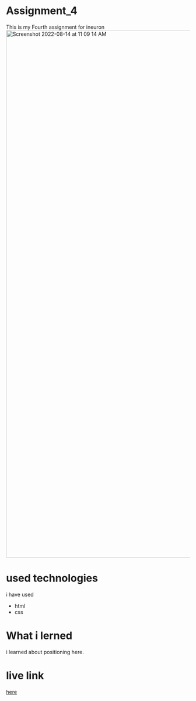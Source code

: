 # Assignment_4
This is my Fourth assignment for ineuron 
<img width="1440" alt="Screenshot 2022-08-14 at 11 09 14 AM" src="https://user-images.githubusercontent.com/84630436/184524105-7ee1a6b2-783e-49d7-96a3-9a87c93ab01c.png">
# used technologies 
i have used 
- html
- css
# What i lerned 
i learned about positioning here. 
# live link 
[here](https://lucky-rolypoly-4c786e.netlify.app/)

